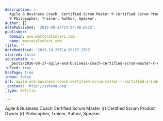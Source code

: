 ```yaml
---
description: >-
  Agile & Business Coach  Certified Scrum Master ® Certified Scrum Product Owner
  ® Philosopher, Trainer, Author, Speaker.
author: []
datePublished: '2016-08-17T14:54:40.662Z'
publisher:
  domain: www.marcocalzolari.com
  name: marcocalzolari.com
title: ''
dateModified: '2015-10-29T14:32:57.250Z'
starred: false
sourcePath: >-
  _posts/2016-08-17-agile-and-business-coach-certified-scrum-master-r-certified-s.md
inFeed: true
hasPage: true
inNav: false
url: agile-and-business-coach-certified-scrum-master-r-certified-s/index.html
_context: 'http://schema.org'
_type: Article

---
```

Agile & Business Coach Certified Scrum Master (r) Certified Scrum Product Owner (r) Philosopher, Trainer, Author, Speaker.